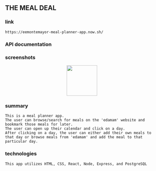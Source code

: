## THE MEAL DEAL

### link 
    https://eemontemayor-meal-planner-app.now.sh/

### API documentation
    

### screenshots
<div align="center">
    <img src="./appPics/calendar.jpg" width="100px"></img> 
</div>



### summary
    This is a meal planner app.
    The user can browse/search for meals on the 'edamam' website and bookmark those meals for later.
    The user can open up their calendar and click on a day.
    After clicking on a day, the user can either add their own meals to that day or browse meals from 'edamam' and add the meal to that particular day.

### technologies
    This app utilizes HTML, CSS, React, Node, Express, and PostgreSQL
